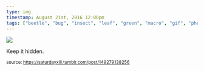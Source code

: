 ```yaml
---
type: img
timestamp: August 21st, 2016 12:00pm
tags: ["beetle", "bug", "insect", "leaf", "green", "macro", "gif", "photography"]
---
```

<img src="https://saturdayxiii.github.io/media/149279138256.gif"/>

Keep it hidden.
 
      
      
  
<small>source: https://saturdayxiii.tumblr.com/post/149279138256</small>